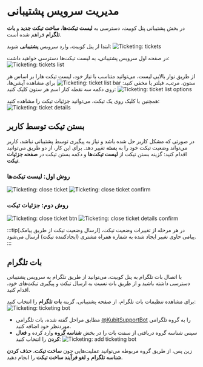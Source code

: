 # مدیریت سرویس پشتیبانی

در بخش پشتیبانی پنل کوبیت، دسترسی به **لیست تیکت‌ها**، **ساخت تیکت جدید** و **بات تلگرام** فراهم شده است.

ابتدا از پنل کوبیت، وارد سرویس **پشتیبانی** شوید:
![Ticketing: tickets](ticketing.png)

در صفحه اول سرویس پشتیبانی، به لیست تیکت‌ها دسترسی خواهید داشت:
![Ticketing: tickets list](tickets-list.png)

از طریق نوار بالایی لیست، می‌توانید متناسب با نیاز خود، لیست تیکت هارا بر اساس هر ستون، مرتب، فیلتر یا مخفی کنید:
![Ticketing: ticket list bar](ticket-list-bar.png)
برای مشاهده آپشن‌ها، روی دکمه سه نقطه کنار اسم هر ستون کلیک کنید:
![Ticketing: ticket list options](ticket-list-options.png)

همچنین با کلیک روی یک تیکت، می‌توانید جزئیات تیکت را مشاهده کنید:
![Ticketing: ticket details](ticket-details.png)

## بستن تیکت توسط کاربر

در صورتی که مشکل کاربر حل شده باشد و نیاز به پیگیری توسط پشتببانی نباشد، کاربر می‌تواند وضعیت تیکت خود را به **بسته** تغییر دهد.
برای این کار، از دو طریق می‌توانید اقدام کنید: گزینه بستن تیکت از **لیست تیکت‌ها** و دکمه بستن تیکت در **صفحه جزئیات تیکت**.

### روش اول: لیست تیکت‌ها

![Ticketing: close ticket](close-ticket.png)
![Ticketing: close ticket confirm](close-ticket-confirm.png)

### روش دوم: جزئیات تیکت

![Ticketing: close ticket btn](close-ticket-btn.png)
![Ticketing: close ticket details confirm](close-ticket-details-confirm.png)

:::tip[ارسال وضعیت تیکت از طریق پیامک]
در هر مرحله از تغییرات وضعیت تیکت، پیامی حاوی تغییر ایجاد شده به شماره همراه مشتری (ایجادکننده تیکت) ارسال می‌شود.
:::

## بات تلگرام

با اتصال بات تلگرام به پنل کوبیت، می‌توانید از طریق تلگرام به سرویس پشتیبانی دسترسی داشته باشید و از طریق بات نسبت به ارسال تیکت و پیگیری تیکت‌های خود، اقدام کنید.

برای مشاهده تنظیمات بات تلگرام، از صفحه پشتیبانی، گزینه **بات تلگرام** را انتخاب کنید:
![Ticketing: ticketing bot](ticketing-bot.png)

- مطابق مراحل گفته شده، بات تلگرامی [@KubitSupportBot](https://t.me/KubitSupportBot) را به گروه تلگرامی موردنظر خود اضافه کنید.
- سپس شناسه گروه دریافتی از سمت بات را در بخش **شناسه گروه** وارد کرده و **فعال کردن** را انتخاب کنید:
  ![Ticketing: add ticketing bot](add-ticketing-bot.png)

زین پس، از طریق گروه مربوطه می‌توانید عملیت‌هایی چون **ساخت تیکت**، **حذف کردن شناسه تلگرام** و **لغو فرآیند ساخت تیکت** را انجام دهید.
